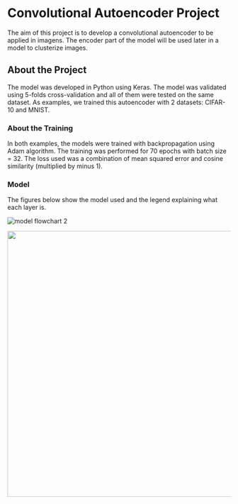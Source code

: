 # Convolutional Autoencoder Project

The aim of this project is to develop a convolutional autoencoder to be applied in imagens.
The encoder part of the model will be used later in a model to clusterize images.

## About the Project

The model was developed in Python using Keras.
The model was validated using 5-folds cross-validation and all of them were tested on the same dataset.
As examples, we trained this autoencoder with 2 datasets: CIFAR-10 and MNIST.

### About the Training
In both examples, the models were trained with backpropagation using Adam  algorithm.
The training was performed for 70 epochs with batch size = 32.
The loss used was a combination of mean squared error and cosine similarity (multiplied by minus 1).


### Model

The figures below show the model used and the legend explaining what each layer is.

![model flowchart 2](https://user-images.githubusercontent.com/58445878/102835645-08861780-43d6-11eb-88d6-cd4aaaa350de.png)


<img src="https://user-images.githubusercontent.com/58445878/102835649-0de36200-43d6-11eb-942d-0f447fe3c021.png" width="600">
